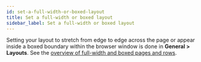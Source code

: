 ```yaml
---
id: set-a-full-width-or-boxed-layout
title: Set a full-width or boxed layout
sidebar_label: Set a full-width or boxed layout
---
```


Setting your layout to stretch from edge to edge across the page or appear inside a boxed boundary within the browser window is done in **General > Layouts**. See the [overview of full-width and boxed pages and rows](/bb-theme/defaults-for-layouts-content/full-width-boxed/overview-of-full-width-and-boxed-pages-and-rows.md).
